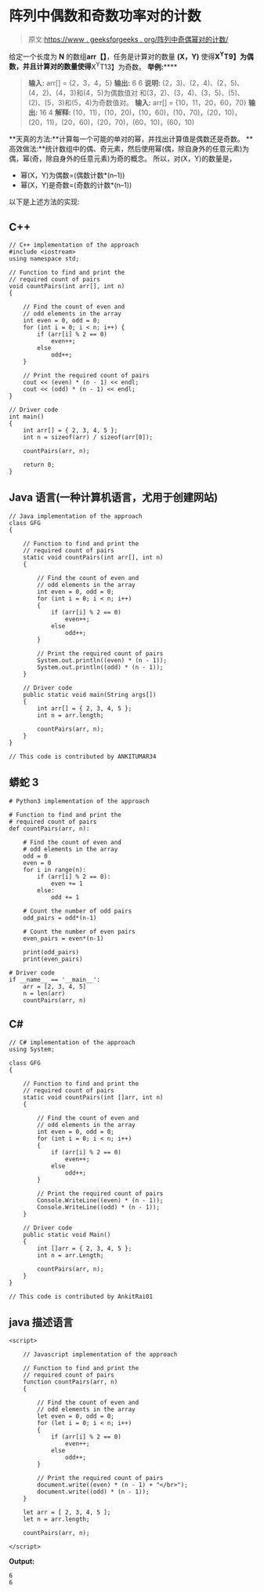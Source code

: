 # 阵列中偶数和奇数功率对的计数

> 原文:[https://www . geeksforgeeks . org/阵列中奇偶幂对的计数/](https://www.geeksforgeeks.org/count-of-even-and-odd-power-pairs-in-an-array/)

给定一个长度为 **N** 的数组**arr【】**，任务是计算对的数量 **(X，Y)** 使得**X<sup>Y</sup>T9】为偶数，并且计算对的数量使得**X<sup>Y</sup>T13】为奇数。
**举例:****** 

> **输入:** arr[] = {2，3，4，5}
> **输出:**
> 6
> 6
> **说明:** (2，3)、(2，4)、(2，5)、(4，2)、(4，3)和(4，5)为偶数值对
> 和(3，2)、(3，4)、(3，5)、(5)、(2)、(5，3)和(5，4)为奇数值对。
> **输入:** arr[] = {10，11，20，60，70}
> **输出:**
> 16
> 4
> **解释:** (10，11)，(10，20)，(10，60)，(10，70)，(20，10)，(20，11)，(20，60)，(20，70)，(60，10)，(60，10)

**天真的方法:**计算每一个可能的单对的幂，并找出计算值是偶数还是奇数。
**高效做法:**统计数组中的偶、奇元素，然后使用幂(偶，除自身外的任意元素)为偶，幂(奇，除自身外的任意元素)为奇的概念。
所以，对(X，Y)的数量是，

*   幂(X，Y)为偶数=(偶数计数*(n–1))
*   幂(X，Y)是奇数=(奇数的计数*(n–1))

以下是上述方法的实现:

## C++

```
// C++ implementation of the approach
#include <iostream>
using namespace std;

// Function to find and print the
// required count of pairs
void countPairs(int arr[], int n)
{

    // Find the count of even and
    // odd elements in the array
    int even = 0, odd = 0;
    for (int i = 0; i < n; i++) {
        if (arr[i] % 2 == 0)
            even++;
        else
            odd++;
    }

    // Print the required count of pairs
    cout << (even) * (n - 1) << endl;
    cout << (odd) * (n - 1) << endl;
}

// Driver code
int main()
{
    int arr[] = { 2, 3, 4, 5 };
    int n = sizeof(arr) / sizeof(arr[0]);

    countPairs(arr, n);

    return 0;
}
```

## Java 语言(一种计算机语言，尤用于创建网站)

```
// Java implementation of the approach
class GFG
{

    // Function to find and print the
    // required count of pairs
    static void countPairs(int arr[], int n)
    {

        // Find the count of even and
        // odd elements in the array
        int even = 0, odd = 0;
        for (int i = 0; i < n; i++)
        {
            if (arr[i] % 2 == 0)
                even++;
            else
                odd++;
        }

        // Print the required count of pairs
        System.out.println((even) * (n - 1));
        System.out.println((odd) * (n - 1));
    }

    // Driver code
    public static void main(String args[])
    {
        int arr[] = { 2, 3, 4, 5 };
        int n = arr.length;

        countPairs(arr, n);
    }
}

// This code is contributed by ANKITUMAR34
```

## 蟒蛇 3

```
# Python3 implementation of the approach

# Function to find and print the
# required count of pairs
def countPairs(arr, n):

    # Find the count of even and
    # odd elements in the array
    odd = 0
    even = 0
    for i in range(n):
        if (arr[i] % 2 == 0):
            even += 1
        else:
            odd += 1

    # Count the number of odd pairs
    odd_pairs = odd*(n-1)

    # Count the number of even pairs
    even_pairs = even*(n-1)

    print(odd_pairs)
    print(even_pairs)

# Driver code
if __name__ == '__main__':
    arr = [2, 3, 4, 5]
    n = len(arr)
    countPairs(arr, n)
```

## C#

```
// C# implementation of the approach
using System;

class GFG
{

    // Function to find and print the
    // required count of pairs
    static void countPairs(int []arr, int n)
    {

        // Find the count of even and
        // odd elements in the array
        int even = 0, odd = 0;
        for (int i = 0; i < n; i++)
        {
            if (arr[i] % 2 == 0)
                even++;
            else
                odd++;
        }

        // Print the required count of pairs
        Console.WriteLine((even) * (n - 1));
        Console.WriteLine((odd) * (n - 1));
    }

    // Driver code
    public static void Main()
    {
        int []arr = { 2, 3, 4, 5 };
        int n = arr.Length;

        countPairs(arr, n);
    }
}

// This code is contributed by AnkitRai01
```

## java 描述语言

```
<script>

    // Javascript implementation of the approach

    // Function to find and print the
    // required count of pairs
    function countPairs(arr, n)
    {

        // Find the count of even and
        // odd elements in the array
        let even = 0, odd = 0;
        for (let i = 0; i < n; i++)
        {
            if (arr[i] % 2 == 0)
                even++;
            else
                odd++;
        }

        // Print the required count of pairs
        document.write((even) * (n - 1) + "</br>");
        document.write((odd) * (n - 1));
    }

    let arr = [ 2, 3, 4, 5 ];
    let n = arr.length;

    countPairs(arr, n);

</script>
```

**Output:** 

```
6
6
```